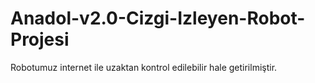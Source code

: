 # Anadol-v2.0-Cizgi-Izleyen-Robot-Projesi
Robotumuz internet ile uzaktan kontrol edilebilir hale getirilmiştir.
